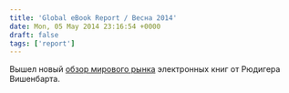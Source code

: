 ```yaml
---
title: 'Global eBook Report / Весна 2014'
date: Mon, 05 May 2014 23:16:54 +0000
draft: false
tags: ['report']
---
```


Вышел новый [обзор мирового рынка](http://www.global-ebook.com/) электронных книг от Рюдигера Вишенбарта.